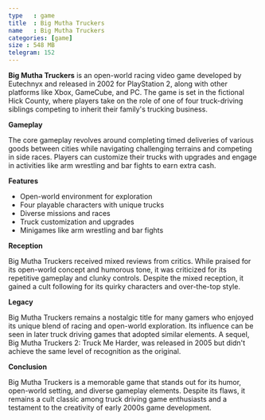 ```yaml
---
type   : game
title  : Big Mutha Truckers
name   : Big Mutha Truckers
categories: [game]
size : 548 MB
telegram: 152
---
```



**Big Mutha Truckers** is an open-world racing video game developed by Eutechnyx and released in 2002 for PlayStation 2, along with other platforms like Xbox, GameCube, and PC. The game is set in the fictional Hick County, where players take on the role of one of four truck-driving siblings competing to inherit their family's trucking business.

**Gameplay**

The core gameplay revolves around completing timed deliveries of various goods between cities while navigating challenging terrains and competing in side races. Players can customize their trucks with upgrades and engage in activities like arm wrestling and bar fights to earn extra cash.

**Features**

*   Open-world environment for exploration
*   Four playable characters with unique trucks
*   Diverse missions and races
*   Truck customization and upgrades
*   Minigames like arm wrestling and bar fights

**Reception**

Big Mutha Truckers received mixed reviews from critics. While praised for its open-world concept and humorous tone, it was criticized for its repetitive gameplay and clunky controls. Despite the mixed reception, it gained a cult following for its quirky characters and over-the-top style.

**Legacy**

Big Mutha Truckers remains a nostalgic title for many gamers who enjoyed its unique blend of racing and open-world exploration. Its influence can be seen in later truck driving games that adopted similar elements. A sequel, Big Mutha Truckers 2: Truck Me Harder, was released in 2005 but didn't achieve the same level of recognition as the original.

**Conclusion**

Big Mutha Truckers is a memorable game that stands out for its humor, open-world setting, and diverse gameplay elements. Despite its flaws, it remains a cult classic among truck driving game enthusiasts and a testament to the creativity of early 2000s game development.


